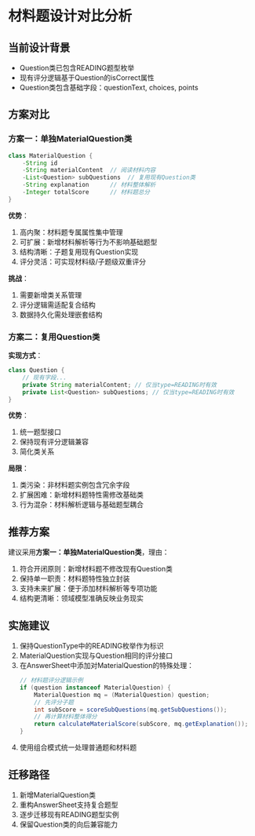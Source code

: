# 材料题设计对比分析

## 当前设计背景
- Question类已包含READING题型枚举
- 现有评分逻辑基于Question的isCorrect属性
- Question类包含基础字段：questionText, choices, points

## 方案对比

### 方案一：单独MaterialQuestion类
```java
class MaterialQuestion {
    -String id
    -String materialContent  // 阅读材料内容
    -List<Question> subQuestions  // 复用现有Question类
    -String explanation      // 材料整体解析
    -Integer totalScore      // 材料题总分
}
```

**优势**：
1. 高内聚：材料题专属属性集中管理
2. 可扩展：新增材料解析等行为不影响基础题型
3. 结构清晰：子题复用现有Question实现
4. 评分灵活：可实现材料级/子题级双重评分

**挑战**：
1. 需要新增类关系管理
2. 评分逻辑需适配复合结构
3. 数据持久化需处理嵌套结构

### 方案二：复用Question类
**实现方式**：
```java
class Question {
    // 现有字段...
    private String materialContent; // 仅当type=READING时有效
    private List<Question> subQuestions; // 仅当type=READING时有效
}
```

**优势**：
1. 统一题型接口
2. 保持现有评分逻辑兼容
3. 简化类关系

**局限**：
1. 类污染：非材料题实例包含冗余字段
2. 扩展困难：新增材料题特性需修改基础类
3. 行为混杂：材料解析逻辑与基础题型耦合

## 推荐方案
建议采用**方案一：单独MaterialQuestion类**，理由：
1. 符合开闭原则：新增材料题不修改现有Question类
2. 保持单一职责：材料题特性独立封装
3. 支持未来扩展：便于添加材料解析等专项功能
4. 结构更清晰：领域模型准确反映业务现实

## 实施建议
1. 保持QuestionType中的READING枚举作为标识
2. MaterialQuestion实现与Question相同的评分接口
3. 在AnswerSheet中添加对MaterialQuestion的特殊处理：
   ```java
   // 材料题评分逻辑示例
   if (question instanceof MaterialQuestion) {
       MaterialQuestion mq = (MaterialQuestion) question;
       // 先评分子题
       int subScore = scoreSubQuestions(mq.getSubQuestions());
       // 再计算材料整体得分
       return calculateMaterialScore(subScore, mq.getExplanation());
   }
   ```
4. 使用组合模式统一处理普通题和材料题

## 迁移路径
1. 新增MaterialQuestion类
2. 重构AnswerSheet支持复合题型
3. 逐步迁移现有READING题型实例
4. 保留Question类的向后兼容能力